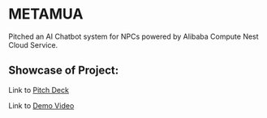 # METAMUA
Pitched an AI Chatbot system for NPCs powered by Alibaba Compute Nest Cloud Service. 

## Showcase of Project:
Link to [Pitch Deck](https://www.canva.com/design/DAF-zgSnEuY/UuUF-jexZJxhCcKC6mQcsQ/view?utm_content=DAF-zgSnEuY&utm_campaign=designshare&utm_medium=link&utm_source=editor)

Link to [Demo Video](https://youtu.be/R52L18EVCKE)
